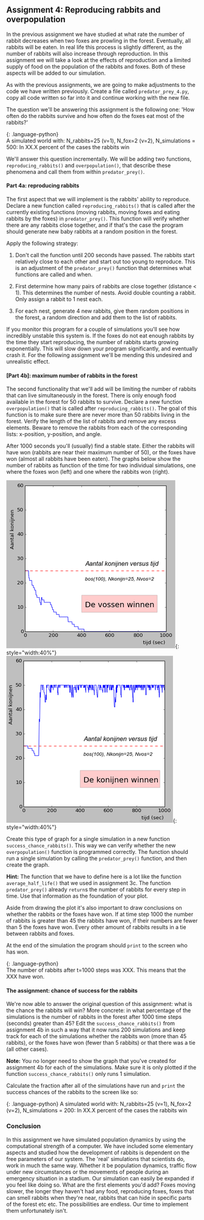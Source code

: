 
## Assignment 4: Reproducing rabbits and overpopulation

In the previous assignment we have studied at what rate the number of rabbit decreases when two foxes are prowling in the forest. Eventually, all rabbits will be eaten. In real life this process is slightly different, as the number of rabbits will also increase through reproduction. In this assignment we will take a look at the effects of reproduction and a limited supply of food on the population of the rabbits and foxes. Both of these aspects will be added to our simulation.

As with the previous assignments, we are going to make adjustments to the code we have written previously. Create a file called `predator_prey_4.py`, copy all code written so far into it and continue working with the new file.

The question we'll be answering this assignment is the following one: 'How often do the rabbits survive and how often do the foxes eat most of the rabbits?'

{: .language-python}   
     A simulated world with: N_rabbits=25 (v=1), N_fox=2 (v=2), N_simulations = 500:
     In XX.X percent of the cases the rabbits win

We'll answer this question incrementally. We will be adding two functions, `reproducing_rabbits()` and `overpopulation()`, that describe these phenomena and call them from within `predator_prey()`.

#### Part 4a: reproducing rabbits

The first aspect that we will implement is the rabbits' ability to reproduce. Declare a new function called `reproducing_rabbits()` that is called after the currently existing functions (moving rabbits, moving foxes and eating rabbits by the foxes) in `predator_prey()`. This function will verify whether there are any rabbits close together, and if that's the case the program should generate new baby rabbits at a random position in the forest.

Apply the following strategy:

  1. Don't call the function until 200 seconds have passed. The rabbits start relatively close to each other and start out too young to reproduce. This is an adjustment of the `predator_prey()` function that determines what functions are called and when.

  2. First determine how many pairs of rabbits are close together (distance < 1). This determines the number of nests. Avoid double counting a rabbit. Only assign a rabbit to 1 nest each.

  3. For each nest, generate 4 new rabbits, give them random positions in the forest, a random direction and add them to the list of rabbits.

If you monitor this program for a couple of simulations you'll see how incredibly unstable this system is. If the foxes do not eat enough rabbits by the time they start reproducing, the number of rabbits starts growing exponentially. This will slow down your program significantly, and eventually crash it. For the following assignment we'll be mending this undesired and unrealistic effect.

#### [Part 4b]: maximum number of rabbits in the forest

The second functionality that we'll add will be limiting the number of rabbits that can live simultaneously in the forest. There is only enough food available in the forest for 50 rabbits to survive. Declare a new function `overpopulation()` that is called after `reproducing_rabbits()`. The goal of this function is to make sure there are never more than 50 rabbits living in the forest. Verify the length of the list of rabbits and remove any excess elements. Beware to remove the rabbits from each of the corresponding lists: x-position, y-position, and angle.

After 1000 seconds you'll (usually) find a stable state. Either the rabbits will have won (rabbits are near their maximum number of 50), or the foxes have won (almost all rabbits have been eaten). The graphs below show the number of rabbits as function of the time for two individual simulations, one where the foxes won (left) and one where the rabbits won (right).

 ![](DynamicaWinstVossen.png){: style="width:40%"}
 ![](DynamicaWinstKonijnen.png){: style="width:40%"}

Create this type of graph for a single simulation in a new function `success_chance_rabbits()`. This way we can verify whether the new `overpopulation()` function is programmed correctly. The function should run a single simulation by calling the `predator_prey()` function, and then create the graph.

<b>Hint:</b> The function that we have to define here is a lot like the function `average_half_life()` that we used in assignment 3c. The function `predator_prey()` already `return`s the number of rabbits for every step in time. Use that information as the foundation of your plot.

Aside from drawing the plot it's also important to draw conclusions on whether the rabbits or the foxes have won. If at time step 1000 the number of rabbits is greater than 45 the rabbits have won, if their numbers are fewer than 5 the foxes have won. Every other amount of rabbits results in a tie between rabbits and foxes.

At the end of the simulation the program should `print` to the screen who has won.

{: .language-python}   
     The number of rabbits after t=1000 steps was XXX.
     This means that the XXX have won.


#### The assignment: chance of success for the rabbits

We're now able to answer the original question of this assignment: what is the chance the rabbits will win? More concrete: in what percentage of the simulations is the number of rabbits in the forest after 1000 time steps (seconds) greater than 45? Edit the `success_chance_rabbits()` from assignment 4b in such a way that it now runs 200 simulations and keep track for each of the simulations whether the rabbits won (more than 45 rabbits), or the foxes have won (fewer than 5 rabbits) or that there was a tie (all other cases).

<b>Note:</b> You no longer need to show the graph that you've created for assignment 4b for each of the simulations. Make sure it is only plotted if the function `success_chance_rabbits()` only runs 1 simulation.

Calculate the fraction after all of the simulations have run and `print` the success chances of the rabbits to the screen like so:

{: .language-python}
     A simulated world with: N_rabbits=25 (v=1), N_fox=2 (v=2), N_simulations = 200:
     In XX.X percent of the cases the rabbits win

### Conclusion

In this assignment we have simulated population dynamics by using the computational strength of a computer. We have included some elementary aspects and studied how the development of rabbits is dependent on the free parameters of our system. The 'real' simulations that scientists do, work in much the same way. Whether it be population dynamics, traffic flow under new circumstances or the movements of people during an emergency situation in a stadium. Our simulation can easily be expanded if you feel like doing so. What are the first elements you'd add? Foxes moving slower, the longer they haven't had any food, reproducing foxes, foxes that can smell rabbits when they're near, rabbits that can hide in specific parts of the forest etc etc. The possibilities are endless. Our time to implement them unfortunately isn't.
